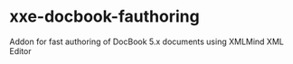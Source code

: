 # xxe-docbook-fauthoring
Addon for fast authoring of DocBook 5.x documents using XMLMind XML Editor
